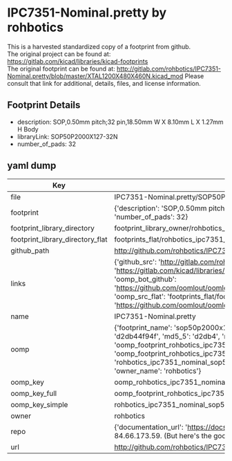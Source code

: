 # IPC7351-Nominal.pretty by rohbotics  
This is a harvested standardized copy of a footprint from github.  
The original project can be found at:  
https://gitlab.com/kicad/libraries/kicad-footprints  
The original footprint can be found at:
http://gitlab.com/rohbotics/IPC7351-Nominal.pretty/blob/master/XTAL1200X480X460N.kicad_mod
Please consult that link for additional, details, files, and license information.  
## Footprint Details
* description: SOP,0.50mm pitch;32 pin,18.50mm W X 8.10mm L X 1.27mm H Body  
* libraryLink: SOP50P2000X127-32N  
* number_of_pads: 32  
## yaml dump  
| Key | Value |  
| --- | --- |  
| file | IPC7351-Nominal.pretty/SOP50P2000X127-32N.kicad_mod |  
| footprint | {'description': 'SOP,0.50mm pitch;32 pin,18.50mm W X 8.10mm L X 1.27mm H Body', 'libraryLink': 'SOP50P2000X127-32N', 'number_of_pads': 32} |  
| footprint_library_directory | footprint_library_owner/rohbotics_IPC7351-Nominal.pretty |  
| footprint_library_directory_flat | footprints_flat/rohbotics_ipc7351_nominal_sop50p2000x127_32n/working |  
| github_path | http://github.com/rohbotics/IPC7351-Nominal.pretty/blob/master/SOP50P2000X127-32N.kicad_mod |  
| links | {'github_src': 'http://gitlab.com/rohbotics/IPC7351-Nominal.pretty/blob/master/XTAL1200X480X460N.kicad_mod', 'github_src_repo': 'https://gitlab.com/kicad/libraries/kicad-footprints', 'oomp_bot': 'footprints/rohbotics_ipc7351_nominal_sop50p2000x127_32n/working', 'oomp_bot_github': 'https://github.com/oomlout/oomlout_oomp_footprint_bot/tree/main/footprints/rohbotics_ipc7351_nominal_sop50p2000x127_32n/working', 'oomp_src_flat': 'footprints_flat/footprints_flat/rohbotics_ipc7351_nominal_sop50p2000x127_32n/working', 'oomp_src_flat_github': 'https://github.com/oomlout/oomlout_oomp_footprint_src/tree/main/footprints_flat/rohbotics_ipc7351_nominal_sop50p2000x127_32n/working'} |  
| name | IPC7351-Nominal.pretty |  
| oomp | {'footprint_name': 'sop50p2000x127_32n', 'library_name': 'ipc7351_nominal', 'md5': 'd2db44f94fb7c5c42c075a1983ea4f4c', 'md5_10': 'd2db44f94f', 'md5_5': 'd2db4', 'md5_6': 'd2db44', 'oomp_key': 'oomp_rohbotics_ipc7351_nominal_sop50p2000x127_32n', 'oomp_key_extra': 'oomp_footprint_rohbotics_ipc7351_nominal_sop50p2000x127_32n', 'oomp_key_full': 'oomp_footprint_rohbotics_ipc7351_nominal_sop50p2000x127_32n_d2db44', 'oomp_key_simple': 'rohbotics_ipc7351_nominal_sop50p2000x127_32n', 'original_filename': 'IPC7351-Nominal.pretty/SOP50P2000X127-32N.kicad_mod', 'owner_name': 'rohbotics'} |  
| oomp_key | oomp_rohbotics_ipc7351_nominal_sop50p2000x127_32n |  
| oomp_key_full | oomp_footprint_rohbotics_ipc7351_nominal_sop50p2000x127_32n |  
| oomp_key_simple | rohbotics_ipc7351_nominal_sop50p2000x127_32n |  
| owner | rohbotics |  
| repo | {'documentation_url': 'https://docs.github.com/rest/overview/resources-in-the-rest-api#rate-limiting', 'message': "API rate limit exceeded for 84.66.173.59. (But here's the good news: Authenticated requests get a higher rate limit. Check out the documentation for more details.)"} |  
| url | http://github.com/rohbotics/IPC7351-Nominal.pretty |  

